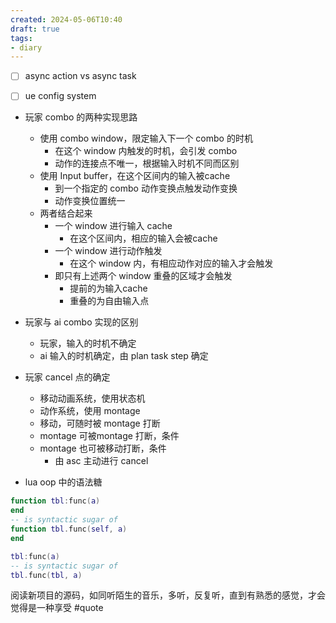 ```yaml
---
created: 2024-05-06T10:40
draft: true
tags:
- diary
---
```


- [ ] async action vs async task
- [ ] ue config system


- 玩家 combo 的两种实现思路
	- 使用 combo window，限定输入下一个 combo 的时机
		- 在这个 window 内触发的时机，会引发 combo
		- 动作的连接点不唯一，根据输入时机不同而区别
	- 使用 Input buffer，在这个区间内的输入被cache
		- 到一个指定的 combo 动作变换点触发动作变换
		- 动作变换位置统一
	- 两者结合起来
		- 一个 window 进行输入 cache
			- 在这个区间内，相应的输入会被cache
		- 一个 window 进行动作触发
			- 在这个 window 内，有相应动作对应的输入才会触发
		- 即只有上述两个 window 重叠的区域才会触发
			- 提前的为输入cache
			- 重叠的为自由输入点
- 玩家与 ai combo 实现的区别
	- 玩家，输入的时机不确定
	- ai 输入的时机确定，由 plan task step 确定
- 玩家 cancel 点的确定
	- 移动动画系统，使用状态机
	- 动作系统，使用 montage
	- 移动，可随时被 montage 打断
	- montage 可被montage 打断，条件
	- montage 也可被移动打断，条件
		- 由 asc 主动进行 cancel





- lua oop 中的语法糖
```lua
function tbl:func(a)
end
-- is syntactic sugar of
function tbl.func(self, a)
end

tbl:func(a)
-- is syntactic sugar of
tbl.func(tbl, a)
```


阅读新项目的源码，如同听陌生的音乐，多听，反复听，直到有熟悉的感觉，才会觉得是一种享受 #quote 